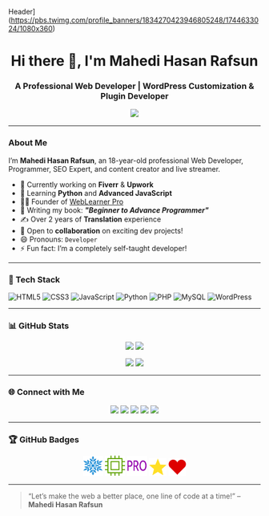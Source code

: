 Header](https://pbs.twimg.com/profile_banners/1834270423946805248/1744633024/1080x360)

<h1 align="center">Hi there 👋, I'm Mahedi Hasan Rafsun</h1>
<h3 align="center">A Professional Web Developer | WordPress Customization & Plugin Developer</h3>

<p align="center">
  <img src="https://readme-typing-svg.herokuapp.com?font=Fira+Code&size=22&pause=1000&center=true&vCenter=true&width=435&lines=Web+Developer;Programmer;WordPress+Plugin+Developer;Freelancer+%7C+SEO+Expert;Founder+of+WebLearner+Pro" />
</p>

---

### About Me

I’m **Mahedi Hasan Rafsun**, an 18-year-old professional Web Developer, Programmer, SEO Expert, and content creator and live streamer.

- 🔭 Currently working on **Fiverr** & **Upwork**
- 🌱 Learning **Python** and **Advanced JavaScript**
- 👨‍💻 Founder of [WebLearner Pro](https://weblearnerprosite.blogspot.com/)
- 📖 Writing my book: _**"Beginner to Advance Programmer"**_
- ✍️ Over 2 years of **Translation** experience
- 🤝 Open to **collaboration** on exciting dev projects!
- 😄 Pronouns: `Developer`
- ⚡ Fun fact: I’m a completely self-taught developer!

---

### 🚀 Tech Stack

![HTML5](https://img.shields.io/badge/-HTML5-E34F26?style=flat&logo=html5&logoColor=white)
![CSS3](https://img.shields.io/badge/-CSS3-1572B6?style=flat&logo=css3)
![JavaScript](https://img.shields.io/badge/-JavaScript-F7DF1E?style=flat&logo=javascript&logoColor=black)
![Python](https://img.shields.io/badge/-Python-3776AB?style=flat&logo=python&logoColor=white)
![PHP](https://img.shields.io/badge/-PHP-777BB4?style=flat&logo=php&logoColor=white)
![MySQL](https://img.shields.io/badge/-MySQL-4479A1?style=flat&logo=mysql&logoColor=white)
![WordPress](https://img.shields.io/badge/-WordPress-21759B?style=flat&logo=wordpress)

---

### 📊 GitHub Stats

<p align="center">
  <img src="https://github-readme-stats.vercel.app/api?username=mhrtuch240&show_icons=true&theme=radical" width="47%"/>
  <img src="https://streak-stats.demolab.com?user=mhrtuch240&theme=radical" width="47%"/>
</p>

<p align="center">
  <img src="https://github-readme-stats.vercel.app/api/top-langs/?username=mhrtuch240&layout=compact&theme=radical" width="47%"/>
  <img src="https://api.vaunt.dev/v1/github/entities/mhrtuch240/contributions?format=svg&private=true" width="47%">
</p>

---

### 🌐 Connect with Me

<p align="center">
  <a href="https://github.com/mhrtuch240"><img src="https://img.shields.io/badge/GitHub-000?style=for-the-badge&logo=github&logoColor=white"/></a>
  <a href="https://facebook.com/mhrWebDeveloper"><img src="https://img.shields.io/badge/Facebook-1877F2?style=for-the-badge&logo=facebook&logoColor=white"/></a>
  <a href="https://instagram.com/iammahedihasanalways"><img src="https://img.shields.io/badge/Instagram-E4405F?style=for-the-badge&logo=instagram&logoColor=white"/></a>
  <a href="https://x.com/MHR_tech240"><img src="https://img.shields.io/badge/Twitter-1DA1F2?style=for-the-badge&logo=twitter&logoColor=white"/></a>
  <a href="https://weblearnerprosite.blogspot.com/"><img src="https://img.shields.io/badge/Website-4285F4?style=for-the-badge&logo=google-chrome&logoColor=white"/></a>
</p>

---

### 🏆 GitHub Badges

<p align="center">
  <a href="https://archiveprogram.github.com/"><img src="https://raw.githubusercontent.com/acervenky/animated-github-badges/master/assets/acbadge.gif" width="40" height="40"></a>
  <a href="https://docs.github.com/en/developers"><img src="https://raw.githubusercontent.com/acervenky/animated-github-badges/master/assets/devbadge.gif" width="40" height="40"></a>
  <a href="https://github.com/pricing"><img src="https://raw.githubusercontent.com/acervenky/animated-github-badges/master/assets/pro.gif" width="40" height="40"></a>
  <a href="https://stars.github.com/"><img src="https://raw.githubusercontent.com/acervenky/animated-github-badges/master/assets/starbadge.gif" width="35" height="35"></a>
  <a href="https://docs.github.com/en/github/supporting-the-open-source-community-with-github-sponsors"><img src="https://raw.githubusercontent.com/acervenky/animated-github-badges/master/assets/sponsorbadge.gif" width="35" height="35"></a>
</p>

---

> “Let’s make the web a better place, one line of code at a time!” – **Mahedi Hasan Rafsun**

